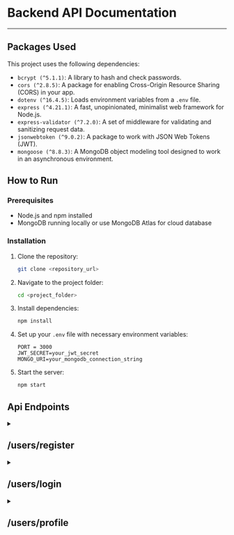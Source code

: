 # Backend API Documentation
---
## Packages Used
   This project uses the following dependencies:
<ul> 
  <li><code>bcrypt (^5.1.1)</code>: A library to hash and check passwords.</li> 
  <li><code>cors (^2.8.5)</code>: A package for enabling Cross-Origin Resource Sharing (CORS) in your app.</li>
  <li><code>dotenv (^16.4.5)</code>: Loads environment variables from a <code>.env</code> file.</li>
  <li><code>express (^4.21.1)</code>: A fast, unopinionated, minimalist web framework for Node.js.</li> 
  <li><code>express-validator (^7.2.0)</code>: A set of middleware for validating and sanitizing request data.</li>
  <li><code>jsonwebtoken (^9.0.2)</code>: A package to work with JSON Web Tokens (JWT).</li> 
  <li><code>mongoose (^8.8.3)</code>: A MongoDB object modeling tool designed to work in an asynchronous environment.</li>
</ul>

## How to Run

### Prerequisites

- Node.js and npm installed
- MongoDB running locally or use MongoDB Atlas for cloud database

### Installation

1. Clone the repository:

   ```bash
   git clone <repository_url>
   ```

2. Navigate to the project folder:

   ```bash
   cd <project_folder>
   ```

3. Install dependencies:

   ```bash
   npm install
   ```

4. Set up your `.env` file with necessary environment variables:

   ```
   PORT = 3000
   JWT_SECRET=your_jwt_secret
   MONGO_URI=your_mongodb_connection_string
   ```

5. Start the server:

   ```bash
   npm start
   ```
## Api Endpoints
<details>
  <summary>
    <h2> /users/register</h2>
  </summary>

## Feature

- User registration via `/users/register` route
- Password hashing using `bcrypt`
- JWT token generation for authentication  using `jsonwebtoken`
- Data validation using `express-validator`

## Structure

The project follows a typical MERN stack structure with the following key files:

- **`user.model.js`**: Defines the MongoDB schema for the user, including methods for password hashing, authentication token generation, and password comparison.
- **`user.service.js`**: Contains the business logic for user creation and validation.
- **`user.route.js`**: Handles the HTTP routes for user registration and validation.
- **`user.controller.js`**: Contains the logic for handling registration requests and responding with appropriate tokens and user data.


#### Request Body:

```json
{
  "fullname": {
    "firstname": "John",
    "lastname": "Doe"
  },
  "email": "john.doe@example.com",
  "password": "securepassword123"
}
```

#### Validation Rules:

- **email**: Must be a valid email format.
- **fullname.firstname**: At least 3 characters long.
- **fullname.lastname**: Optional, but if provided, must be at least 3 characters long.
- **password**: Must be at least 6 characters long.

#### Response:

```json
{
  "token": "jwt_token_string",
  "user": {
    "fullname": {
      "firstname": "John",
      "lastname": "Doe"
    },
    "_id": "user_id",
    "email": "john.doe@example.com",
    "socketId": "optional_socket_id"
  }
   
}
```

#### Error Responses:

If any validation fails:

```json
{
    "errors": [
        {
            "type": "field",
            "value": "te",
            "msg": "Last name must be at least 3 characters long",
            "path": "fullname.lastname",
            "location": "body"
        }
    ]
}
```


### Testing

You can test the registration endpoint using tools like Postman or CURL.

#### Example CURL Request:

```bash
curl -X POST http://localhost:5000/users/register \
-H "Content-Type: application/json" \
-d '{"fullname": {"firstname": "John", "lastname": "Doe"}, "email": "john.doe@example.com", "password": "securepassword123"}'
```

## Notes

- Passwords are hashed before being stored in the database for security.
- A JWT token is generated upon successful registration and sent back in the response for use in authentication on subsequent requests.

---
</details>
<details>
  <summary>
    <h2> /users/login</h2>
  </summary>

---

### **Feature**

- **User login** functionality via the `/users/login` route.
- Verifies the **email** and **password**.
- Returns a **JWT token** upon successful login.
- Data validation using **`express-validator`**.

### **Structure**

The login route is handled by the following components:

- **`user.model.js`**: Defines the MongoDB schema for the user, including methods for password comparison and authentication token generation.
- **`user.controller.js`**: Contains the logic for handling login requests, validating credentials, and generating the JWT token.
- **`user.route.js`**: Handles the `/users/login` route and applies data validation.

### **Request Body**

```json
{
  "email": "emailid",
  "password": "password"
}
```

### **Validation Rules**

- **email**: Must be a valid email format.
- **password**: Must be at least 6 characters long.

### **Response**

#### **200 OK**

```json
{
  "token": "token",
  "user": {
    "fullname": {
      "firstname": "test_firstname",
      "lastname": "test_lastname"
    },
    "_id": "id",
    "email": "email",
    "password": "password",
    "__v": 0
  }
}
```

#### **Error Responses**

##### **401 Unauthorized - Invalid Email or Password**

If the email or password is incorrect:

```json
{
  "message": "Invalid useremail or password"
}
```

##### **400 Bad Request - Validation Errors**

If any validation fails (e.g., invalid email format or short password):

```json
{
    "errors": [
        {
            "type": "field",
            "value": "te",
            "msg": "Last name must be at least 3 characters long",
            "path": "fullname.lastname",
            "location": "body"
        }
    ]
}
```

### **Testing**

You can test the login endpoint using tools like **Postman** or **CURL**.

#### **Example CURL Request**

```bash
curl -X POST http://localhost:5000/users/login \
-H "Content-Type: application/json" \
-d '{"email": "test@test.com", "password": "test_@353"}'
```

### **Notes**

- If the **user** is not found, or the **password** doesn't match, the response will return a `401 Unauthorized` status with a message indicating that the email or password is invalid.
- A **JWT token** is generated upon successful login and returned in the response. This token should be used for authenticating subsequent requests to protected endpoints.

</details>

<details>
  <summary>
    <h2> /users/profile</h2>
  </summary>


### **Feature**

- **User Profile** retrieval functionality via the `/users/profile` route.
- The route is protected and requires the user to be authenticated via a **JWT token**.
- There are two ways to pass the token:
  - **Via the Authorization header**: Use the format `Bearer ${token}`.
  - **Via a cookie**: The token is stored in a cookie after a successful login.
  
### **Middleware**

The **authentication middleware** is used to validate the JWT token before granting access to the profile route. The middleware checks for the token either in the request header or in the cookies.

```javascript
module.exports.authUser = async(req, res, next) => {
    const token = req.cookies.token || req.headers.authorization.split(' ')[1];
    
    if (!token) {
        res.status(401).json({ message: 'UnAuthorized' });
    }

    try {
        const decode = jwt.verify(token, process.env.JWT_SECRET);
        const user = await userModel.findById(decode._id);
        req.user = user;
        return next();
    } catch (err) {
        return res.status(401).json({ message: 'UnAuthorized' });
    }
}
```

### **Request Method**

- **POST**: `/users/profile`

### **Request Headers**

- **Authorization** (Optional if the token is passed in cookies):
  - Format: `Bearer ${token}`
  
- **Cookie** (Optional if the token is passed in the header):
  - Format: `token=${token}`

### **Response**

#### **200 OK**

Upon successful authentication, the user's profile data will be returned.

```json
{
  "_id": "id",
  "fullname": {
    "firstname": "firstname",
    "lastname": "lastname"
  },
  "email": "email",
  "password": "password"
}
```

#### **Error Responses**

##### **401 Unauthorized**

If the token is missing, invalid, or expired, the response will return a `401 Unauthorized` status.

```json
{
  "message": "UnAuthorized"
}
```

### **Testing**

You can test the profile endpoint using tools like **Postman** or **CURL**.

#### **Example CURL Request (with Authorization Header)**

```bash
curl -X POST http://localhost:5000/users/profile \
-H "Authorization: Bearer ${token}"
```

#### **Example CURL Request (with Cookie)**

```bash
curl -X POST http://localhost:5000/users/profile \
-H "Content-Type: application/json" \
--cookie "token=${token}"
```

### **Notes**

- This route requires the user to be authenticated via a **JWT token**.
- The token can be passed in the **Authorization header** or in **cookies**.
- If the token is missing, invalid, or expired, the user will receive an `Unauthorized` response (`401` status).
- The response contains the **user profile data** after successful authentication.

---

</details>